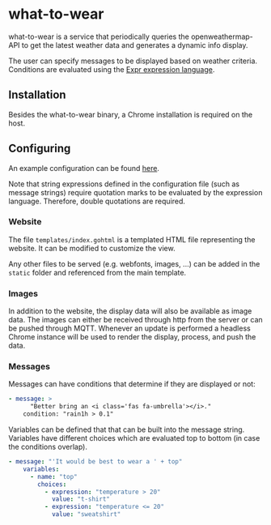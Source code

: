 # what-to-wear
what-to-wear is a service that periodically queries the openweathermap-API to get the latest weather data and generates a dynamic info display.

The user can specify messages to be displayed based on weather criteria. Conditions are evaluated using the [Expr expression language](https://github.com/antonmedv/expr).


## Installation
Besides the what-to-wear binary, a Chrome installation is required on the host.

## Configuring
An example configuration can be found [here](https://github.com/dschanoeh/what-to-wear/blob/master/examples/config.yml).

Note that string expressions defined in the configuration file (such as message strings) require quotation marks to be evaluated by the expression language. Therefore, double quotations are required.

### Website
The file `templates/index.gohtml` is a templated HTML file representing the website. It can be modified to customize the view.

Any other files to be served (e.g. webfonts, images, ...) can be added in the `static` folder and referenced from the main template.

### Images
In addition to the website, the display data will also be available as image data. The images can either be received through http from the server or can be
pushed through MQTT.
Whenever an update is performed a headless Chrome instance will be used to render the display, process, and push the data.

### Messages
Messages can have conditions that determine if they are displayed or not:

```yaml
- message: >
      "Better bring an <i class='fas fa-umbrella'></i>."
    condition: "rain1h > 0.1"
```

Variables can be defined that that can be built into the message string. Variables have different choices which are evaluated top to bottom (in case the conditions overlap).

```yaml
- message: "'It would be best to wear a ' + top"
    variables:
      - name: "top"
        choices:
          - expression: "temperature > 20"
            value: "t-shirt"
          - expression: "temperature <= 20"
            value: "sweatshirt"
```
